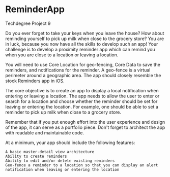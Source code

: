 # ReminderApp
 Techdegree Project 9


Do you ever forget to take your keys when you leave the house? How about reminding yourself to pick up milk when close to the grocery store? You are in luck, because you now have all the skills to develop such an app! Your challenge is to develop a proximity reminder app which can remind you when you are close to a location or leaving a location.

You will need to use Core Location for geo-fencing, Core Data to save the reminders, and notifications for the reminder. A geo-fence is a virtual perimeter around a geographic area. The app should closely resemble the stock Reminders app in iOS.

The core objective is to create an app to display a local notification when entering or leaving a location. The app needs to allow the user to enter or search for a location and choose whether the reminder should be set for leaving or entering the location. For example, one should be able to set a reminder to pick up milk when close to a grocery store.

Remember that if you put enough effort into the user experience and design of the app, it can serve as a portfolio piece. Don't forget to architect the app with readable and maintainable code.

At a minimum, your app should include the following features:

    A basic master-detail view architecture
    Ability to create reminders
    Ability to edit and/or delete existing reminders
    Geo-fence a reminder to a location so that you can display an alert notification when leaving or entering the location
